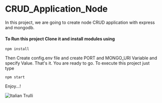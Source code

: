 # CRUD_Application_Node
In this project, we are going to create node CRUD application with express and mongodb.

#### To Run this project Clone it and install modules using
```
npm install
```

Then Create config.env file and create PORT and MONGO_URI Variable and specify Value.
That's it. You are ready to go. To execute this project just type
```
npm start
```

Enjoy...!

<img src="[pic_trulli.jpg](https://github.com/itzParthT/Land-Record-Management-System/blob/main/assets/css/land_System.JPG)https://github.com/itzParthT/Land-Record-Management-System/blob/main/assets/css/land_System.JPG" alt="Italian Trulli">
